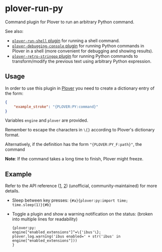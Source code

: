 # plover-run-py
Command plugin for Plover to run an arbitrary Python command.

See also:

* [`plover-run-shell` plugin](https://github.com/user202729/plover_run_shell) for running a shell command.
* [`plover-debugging-console` plugin](https://github.com/user202729/plover-debugging-console) for
running Python commands in Plover in a shell (more convenient for debugging and showing results).
* [`plover-retro-stringop` plugin](https://github.com/buffet/plover_retro_stringop) for
running Python commands to transform/modify the previous text using arbitrary Python expression.

## Usage

In order to use this plugin in [Plover](https://github.com/openstenoproject/plover) you need to
create a dictionary entry of the form:

``` json
{
    "example_stroke": "{PLOVER:PY:command}"
}
```

Variables `engine` and `plover` are provided.

Remember to escape the characters in `\{}` according to Plover's dictionary format.

Alternatively, if the definition has the form `"{PLOVER:PY_F:path}"`, the command

**Note**: If the command takes a long time to finish, Plover might freeze.

## Example

Refer to the API reference ([1](https://plover.readthedocs.io/en/latest/api_reference.html),
[2](https://plover2.readthedocs.io/en/latest/api_reference.html)) (unofficial, community-maintained)
for more details.

* Sleep between key presses: `{#a}{plover:py:import time; time.sleep(1)}{#b}`
* Toggle a plugin and show a warning notification on the status: (broken into multiple lines for readability)

	```
	{plover:py:
	engine["enabled_extensions"]^=\{'ibus'\};
	plover.log.warning('ibus enabled=' + str('ibus' in engine["enabled_extensions"]))
	}
	```
